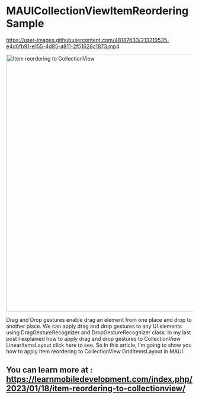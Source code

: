 # MAUICollectionViewItemReorderingSample

https://user-images.githubusercontent.com/48187633/213219535-e4d6fb91-e155-4d95-a811-2f51628c1873.mp4

<img width="692" alt="Item reordering to CollectionView" src="https://user-images.githubusercontent.com/48187633/213219719-034f8996-15d9-4097-b048-1594f8d12244.png">

Drag and Drop gestures enable drag an element from one place and drop to another place. We can apply drag and drop gestures to any UI elements using DragGestureRecognizer and DropGestureRecognizer class. In my last post I explained how to apply drag and drop gestures to CollectionView LinearItemsLayout click here to see. So In this article, I’m going to show you how to apply Item reordering to CollectionView GridItemsLayout in MAUI.

## You can learn more at : https://learnmobiledevelopment.com/index.php/2023/01/18/item-reordering-to-collectionview/
